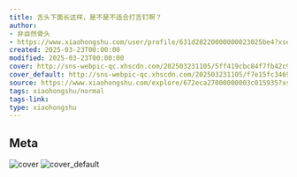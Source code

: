 ```yaml
---
title: 舌头下面长这样，是不是不适合打舌钉啊？
author:
- 非自然骨头
- https://www.xiaohongshu.com/user/profile/631d28220000000023025be4?xsec_token=undefined
created: 2025-03-23T00:00:00
modified: 2025-03-23T00:00:00
cover: http://sns-webpic-qc.xhscdn.com/202503231105/5ff419cbc84f7fb42c93acaef88e84a9/1040g008319vcde1d7gd05oot50h8smv4roskoag!nc_n_webp_prv_1
cover_default: http://sns-webpic-qc.xhscdn.com/202503231105/f7e15fc346973a14739559c5a569c0a3/1040g008319vcde1d7gd05oot50h8smv4roskoag!nc_n_webp_mw_1
source: https://www.xiaohongshu.com/explore/672eca27000000003c015935?xsec_token=ABfBz6qVV-p0O_ix8X8qhHqkO16WJN-mQLU2vy6V4ZmRE=
tags: xiaohongshu/normal
tags-link:
type: xiaohongshu
---
```


## Meta

![cover](http://sns-webpic-qc.xhscdn.com/202503231105/5ff419cbc84f7fb42c93acaef88e84a9/1040g008319vcde1d7gd05oot50h8smv4roskoag!nc_n_webp_prv_1)
![cover_default](http://sns-webpic-qc.xhscdn.com/202503231105/f7e15fc346973a14739559c5a569c0a3/1040g008319vcde1d7gd05oot50h8smv4roskoag!nc_n_webp_mw_1)
